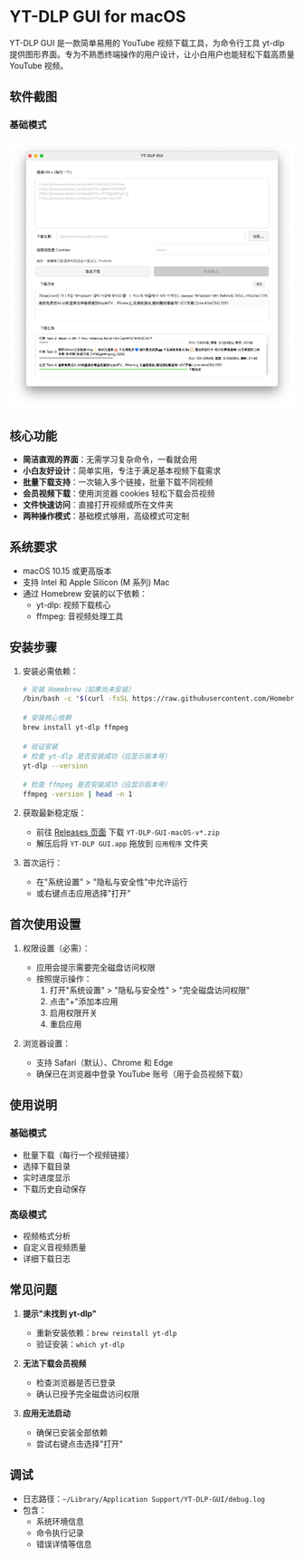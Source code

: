 # YT-DLP GUI for macOS

YT-DLP GUI 是一款简单易用的 YouTube 视频下载工具，为命令行工具 yt-dlp 提供图形界面。专为不熟悉终端操作的用户设计，让小白用户也能轻松下载高质量 YouTube 视频。

## 软件截图

### 基础模式
![基础模式界面](screenshots/main.png)

## 核心功能

- **简洁直观的界面**：无需学习复杂命令，一看就会用
- **小白友好设计**：简单实用，专注于满足基本视频下载需求
- **批量下载支持**：一次输入多个链接，批量下载不同视频
- **会员视频下载**：使用浏览器 cookies 轻松下载会员视频
- **文件快速访问**：直接打开视频或所在文件夹
- **两种操作模式**：基础模式够用，高级模式可定制

## 系统要求

- macOS 10.15 或更高版本
- 支持 Intel 和 Apple Silicon (M 系列) Mac
- 通过 Homebrew 安装的以下依赖：
  - yt-dlp: 视频下载核心
  - ffmpeg: 音视频处理工具

## 安装步骤

1. 安装必需依赖：
   ```bash
   # 安装 Homebrew（如果尚未安装）
   /bin/bash -c "$(curl -fsSL https://raw.githubusercontent.com/Homebrew/install/HEAD/install.sh)"
   
   # 安装核心依赖
   brew install yt-dlp ffmpeg
   
   # 验证安装
   # 检查 yt-dlp 是否安装成功（应显示版本号）
   yt-dlp --version
   
   # 检查 ffmpeg 是否安装成功（应显示版本号）
   ffmpeg -version | head -n 1
   ```

2. 获取最新稳定版：
   - 前往 [Releases 页面](https://github.com/luluyayawawa123/yt-dlp-gui/releases/latest) 下载 `YT-DLP-GUI-macOS-v*.zip`
   - 解压后将 `YT-DLP GUI.app` 拖放到 `应用程序` 文件夹

3. 首次运行：
   - 在"系统设置" > "隐私与安全性"中允许运行
   - 或右键点击应用选择"打开"

## 首次使用设置

1. 权限设置（必需）：
   - 应用会提示需要完全磁盘访问权限
   - 按照提示操作：
     1. 打开"系统设置" > "隐私与安全性" > "完全磁盘访问权限"
     2. 点击"+"添加本应用
     3. 启用权限开关
     4. 重启应用

2. 浏览器设置：
   - 支持 Safari（默认）、Chrome 和 Edge
   - 确保已在浏览器中登录 YouTube 账号（用于会员视频下载）

## 使用说明

### 基础模式
- 批量下载（每行一个视频链接）
- 选择下载目录
- 实时进度显示
- 下载历史自动保存

### 高级模式
- 视频格式分析
- 自定义音视频质量
- 详细下载日志

## 常见问题

1. **提示"未找到 yt-dlp"**
   - 重新安装依赖：`brew reinstall yt-dlp`
   - 验证安装：`which yt-dlp`

2. **无法下载会员视频**
   - 检查浏览器是否已登录
   - 确认已授予完全磁盘访问权限

3. **应用无法启动**
   - 确保已安装全部依赖
   - 尝试右键点击选择"打开"

## 调试
- 日志路径：`~/Library/Application Support/YT-DLP-GUI/debug.log`
- 包含：
  - 系统环境信息
  - 命令执行记录
  - 错误详情等信息